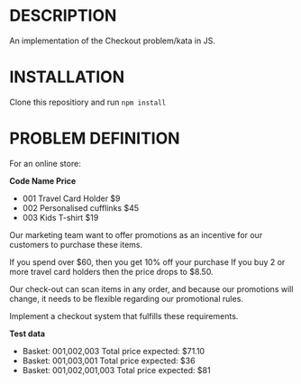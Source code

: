 # DESCRIPTION

An implementation of the Checkout problem/kata in JS.

# INSTALLATION

Clone this repositiory and run `npm install`

# PROBLEM DEFINITION

For an online store:

**Code Name Price**

- 001 Travel Card Holder $9
- 002 Personalised cufflinks $45
- 003 Kids T-shirt $19

Our marketing team want to offer promotions as an incentive for our customers to purchase these items.

If you spend over $60, then you get 10% off your purchase If you buy 2 or more travel card holders then the price drops to $8.50.

Our check-out can scan items in any order, and because our promotions will change, it needs to be flexible regarding our promotional rules.

Implement a checkout system that fulfills these requirements.

**Test data**

- Basket: 001,002,003 Total price expected: $71.10
- Basket: 001,003,001 Total price expected: $36
- Basket: 001,002,001,003 Total price expected: $81
